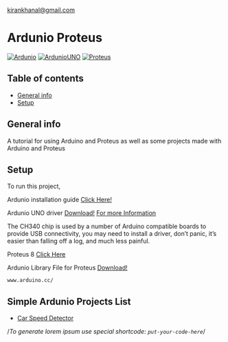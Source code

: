 kirankhanal@gmail.com

# Ardunio Proteus 
[![Ardunio](https://img.shields.io/badge/Arduino-IDE%202.0.4-viridiangreen?style=for-the-badge&logo=Arduino)](https://github.com/Andipstha) [![ArdunioUNO](https://img.shields.io/badge/Arduino-UNO-viridiangreen?style=for-the-badge&logo=Arduino)](https://github.com/Andipstha) [![Proteus](https://img.shields.io/badge/Proteus-v8.0.0-skyblue?style=for-the-badge&logo=Atom)](https://github.com/Andipstha)

## Table of contents
* [General info](#general-info)
* [Setup](#setup)

## General info
A tutorial for using Arduino and Proteus as well as some projects made with Arduino and Proteus
	
## Setup
To run this project,

Ardunio installation guide [Click Here!](https://support.arduino.cc/hc/en-us/articles/4412943340178-Open-the-Arduino-IDE-installation-folder?queryID=8ebc00493e3a2022d0263ccd07ab7c9e)


Ardunio UNO driver [Download!](Driver/CH34x_Install_Windows_v3_4.EXE)
[For more Information](https://sparks.gogo.co.nz/ch340.html)

The CH340 chip is used by a number of Arduino compatible boards to provide USB connectivity, you may need to install a driver, don’t panic, it’s easier than falling off a log, and much less painful.

Proteus 8 [Click Here](https://ettron.com/proteus-8-download-installation-with-crack-and-arduino-libraries/)

Ardunio Library File for Proteus [Download!](LibraryFiles/)

```
www.arduino.cc/
```

## Simple Ardunio Projects List
* [Car Speed Detector](https://microdigisoft.com/how-to-make-a-car-speed-detector-using-arduino-and-ir-sensor-in-proteus/)

/*To generate lorem ipsum use special shortcode: `put-your-code-here`*/

 
